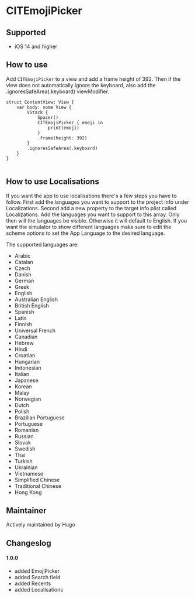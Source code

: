 
# CITEmojiPicker


## Supported

- iOS 14 and higher


## How to use

Add `CITEmojiPicker` to a view and add a frame height of 392. Then if the view does not automatically ignore the keyboard, also add the .ignoresSafeArea(.keyboard) viewModifier.

```
struct ContentView: View {
    var body: some View {
        VStack {
            Spacer()
            CITEmojiPicker { emoji in
                print(emoji)
            }
            .frame(height: 392)
        }
        .ignoresSafeArea(.keyboard)
    }
}
    
```

## How to use Localisations

If you want the app to use localisations there's a few steps you have to follow. First add the languages you want to support to the project info under Localizations. Second add a new property to the target info.plist called Localizations. Add the languages you want to support to this array. Only then will the languages be visible. Otherwise it will default to English. If you want the simulator to show different languages make sure to edit the scheme options to set the App Language to the desired language.

The supported languages are:
 - Arabic
 - Catalan
 - Czech
 - Danish
 - German
 - Greek
 - English
 - Australian English
 - British English
 - Spanish
 - Latin
 - Finnish
 - Universal French
 - Canadian
 - Hebrew
 - Hindi
 - Croatian
 - Hungarian
 - Indonesian
 - Italian
 - Japanese
 - Korean
 - Malay
 - Norwegian
 - Dutch
 - Polish
 - Brazilian Portuguese
 - Portuguese
 - Romanian
 - Russian
 - Slovak
 - Swedish
 - Thai
 - Turkish
 - Ukrainian
 - Vietnamese
 - Simplified Chinese
 - Traditional Chinese
 - Hong Kong

## Maintainer

Actively maintained by Hugo


## Changeslog

#### 1.0.0

- added EmojiPicker
- added Search field
- added Recents
- added Localisations
